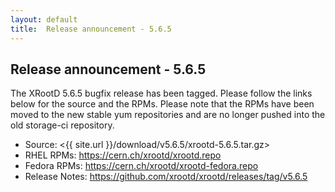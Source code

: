 ```yaml
---
layout: default
title:  Release announcement - 5.6.5
---
```


Release announcement - 5.6.5
-----------------------------

The XRootD 5.6.5 bugfix release has been tagged. Please follow the links
below for the source and the RPMs. Please note that the RPMs have been
moved to the new stable yum repositories and are no longer pushed into
the old storage-ci repository.

 * Source: <{{ site.url }}/download/v5.6.5/xrootd-5.6.5.tar.gz>
 * RHEL RPMs: <https://cern.ch/xrootd/xrootd.repo>
 * Fedora RPMs: <https://cern.ch/xrootd/xrootd-fedora.repo>
 * Release Notes: <https://github.com/xrootd/xrootd/releases/tag/v5.6.5>

